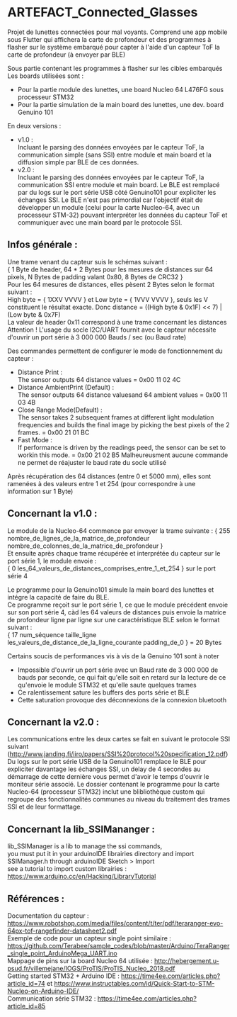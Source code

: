 # ARTEFACT_Connected_Glasses
Projet de lunettes connectées pour mal voyants. Comprend une app mobile sous Flutter qui affichera la carte de profondeur et des programmes à flasher sur le système embarqué pour capter à l'aide d'un capteur ToF la carte de profondeur (à envoyer par BLE)

Sous partie contenant les programmes à flasher sur les cibles embarqués<br />
Les boards utilisées sont :
- Pour la partie module des lunettes, une board Nucleo 64 L476FG sous processeur STM32
- Pour la partie simulation de la main board des lunettes, une dev. board Genuino 101

En deux versions :
- v1.0 :<br /> Incluant le parsing des données envoyées par le capteur ToF, la communication simple (sans SSI) entre module et main board et la diffusion simple par BLE de ces données.
- v2.0 :<br /> Incluant le parsing des données envoyées par le capteur ToF, la communication SSI entre module et main board. Le BLE est remplacé par du logs sur le port série USB côté Genuino101 pour expliciter les échanges SSI. Le BLE n'est pas primordial car l'objectif était de développer un module (celui pour la carte Nucleo-64, avec un processeur STM-32) pouvant interpréter les données du capteur ToF et communiquer avec une main board par le protocole SSI.

## Infos générale :<br />
Une trame venant du capteur suis le schémas suivant : <br />
{ 1 Byte de header, 64 * 2 Bytes pour les mesures de distances sur 64 pixels, N Bytes de padding valant 0x80, 8 Bytes de CRC32 }<br />
Pour les 64 mesures de distances, elles pèsent 2 Bytes selon le format suivant :<br />
High byte = { 1XXV VVVV } et Low byte = { 1VVV VVVV }, seuls les V constituent le résultat exacte. Donc distance = ((High byte & 0x1F) << 7) | (Low byte & 0x7F)<br />
La valeur de header 0x11 correspond à une trame concernant les distances<br />
Attention ! L'usage du socle I2C/UART fournit avec le capteur nécessite d'ouvrir un port série à 3 000 000 Bauds / sec (ou Baud rate)<br />

Des commandes permettent de configurer le mode de fonctionnement du capteur :
- Distance Print :<br /> The sensor outputs 64 distance values = 0x00 11 02 4C
- Distance AmbientPrint (Default) :<br /> The sensor outputs 64 distance valuesand 64 ambient values = 0x00 11 03 4B
- Close Range Mode(Default) :<br /> The sensor takes 2 subsequent frames at different light modulation frequencies and builds the final image by picking the best pixels of the 2 frames. = 0x00 21 01 BC
- Fast Mode :<br /> If performance is driven by the readings peed, the sensor can be set to workin this mode. = 0x00 21 02 B5
Malheureusment aucune commande ne permet de réajuster le baud rate du socle utilisé

Après récupération des 64 distances (entre 0 et 5000 mm), elles sont ramenées à des valeurs entre 1 et 254 (pour correspondre à une information sur 1 Byte)

## Concernant la v1.0 : <br />
Le module de la Nucleo-64 commence par envoyer la trame suivante : { 255 nombre_de_lignes_de_la_matrice_de_profondeur nombre_de_colonnes_de_la_matrice_de_profondeur }<br />
Et ensuite après chaque trame récupérée et interprétée du capteur sur le port série 1, le module envoie :<br /> { 0 les_64_valeurs_de_distances_comprises_entre_1_et_254 } sur le port série 4<br />

Le programme pour la Genuino101 simule la main board des lunettes et intégre la capacité de faire du BLE.<br />
Ce programme reçoit sur le port série 1, ce que le module précédent envoie sur son port série 4, càd les 64 valeurs de distances
puis envoie la matrice de profondeur ligne par ligne sur une caractéristique BLE selon le format suivant :<br />
{ 17 num_séquence taille_ligne les_valeurs_de_distance_de_la_ligne_courante padding_de_0 } = 20 Bytes<br />

Certains soucis de performances vis à vis de la Genuino 101 sont à noter
- Impossible d'ouvrir un port série avec un Baud rate de 3 000 000 de bauds par seconde, ce qui fait qu'elle soit en retard sur la lecture de ce qu'envoie le module STM32 et qu'elle saute quelques trames
- Ce ralentissement sature les buffers des ports série et BLE
- Cette saturation provoque des déconnexions de la connexion bluetooth

## Concernant la v2.0 : <br />
Les communications entre les deux cartes se fait en suivant le protocole SSI suivant (http://www.janding.fi/iiro/papers/SSI%20protocol%20specification_12.pdf) <br />
Du logs sur le port série USB de la Genuino101 remplace le BLE pour expliciter davantage les échanges SSI, un delay de 4 secondes au démarrage de cette dernière vous permet d'avoir le temps d'ouvrir le moniteur série associé.
Le dossier contenant le programme pour la carte Nucleo-64 (processeur STM32) inclut une blibliothèque custom qui regroupe des fonctionnalités communes au niveau du traitement des trames SSI et de leur formattage.

## Concernant la lib_SSIMananger : <br />
lib_SSIManager is a lib to manage the ssi commands, <br />
you must put it in your arduinoIDE librairies directory and import SSIManager.h through arduinoIDE Sketch \> Import<br />
see a tutorial to import custom librairies :<br />
https://www.arduino.cc/en/Hacking/LibraryTutorial <br />

## Références :<br />
Documentation du capteur : https://www.robotshop.com/media/files/content/t/ter/pdf/teraranger-evo-64px-tof-rangefinder-datasheet2.pdf <br />
Exemple de code pour un capteur single point similaire : https://github.com/Terabee/sample_codes/blob/master/Arduino/TeraRanger_single_point_ArduinoMega_UART.ino <br />
Mappage de pins sur la board Nucleo 64 utilisée : http://hebergement.u-psud.fr/villemejane/IOGS/ProTIS/ProTIS_Nucleo_2018.pdf <br />
Getting started STM32 + Arduino IDE : https://time4ee.com/articles.php?article_id=74 et https://www.instructables.com/id/Quick-Start-to-STM-Nucleo-on-Arduino-IDE/ <br />
Communication série STM32 : https://time4ee.com/articles.php?article_id=85 <br />
